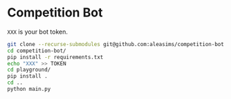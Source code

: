 # Competition Bot

`XXX` is your bot token.

```bash
git clone --recurse-submodules git@github.com:aleasims/competition-bot.git
cd competition-bot/
pip install -r requirements.txt
echo "XXX" >> TOKEN
cd playground/
pip install .
cd ..
python main.py
```
